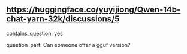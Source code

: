 ## https://huggingface.co/yuyijiong/Qwen-14b-chat-yarn-32k/discussions/5

contains_question: yes

question_part: Can someone offer a gguf version?